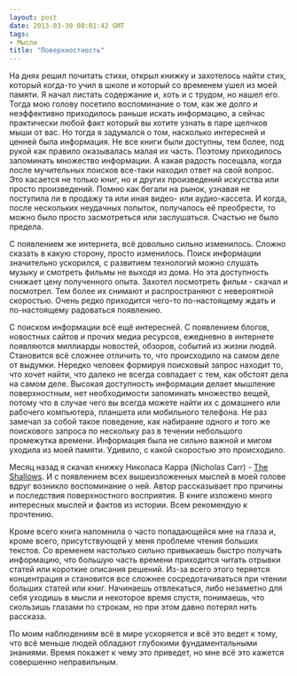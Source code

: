 ```yaml
---
layout: post
date: 2013-03-30 08:01:42 GMT
tags:
- Мысли
title: "Поверхностность"
---
```

<p><span>На днях решил почитать стихи, открыл книжку и захотелось найти стих, который когда-то учил в школе и который со временем ушел из моей памяти. Я начал листать содержание и, хоть и с трудом, но нашел его. Тогда мою голову посетило воспоминание о том, как же долго и неэффективно приходилось раньше искать информацию, а сейчас практически любой факт который вы хотите узнать в паре щелчков мыши от вас. Но тогда я задумался о том, насколько интересней и ценней была информация. Не все книги были доступны, тем более, под рукой как правило оказывалась малая их часть. Поэтому приходилось запоминать множество информации. А какая радость посещала, когда после мучительных поисков все-таки находил ответ на свой вопрос. Это касается не только книг, но и других произведений искусства или просто произведений. Помню как бегали на рынок, узнавая не поступила ли в продажу та или иная видео- или аудио-кассета. И когда, после нескольких неудачных попыток, получалось её преобрести, то можно было просто засмотреться или заслушаться. Счастью не было предела.</span></p>
<p>С появлением же интернета, всё довольно сильно изменилось. Сложно сказать в какую сторону, просто изменилось. Поиск информации значительно ускорился, с развитием технологий можно слушать музыку и смотреть фильмы не выходя из дома. Но эта доступность снижает цену полученного опыта. Захотел посмотреть фильм - скачал и посмотрел. Тем более их снимают и распространяют с невероятной скоростью. Очень редко приходится чего-то по-настоящему ждать и по-настоящему радоваться появлению.&nbsp;</p>
<p>С поиском информации всё ещё интересней. С появлением блогов, новостных сайтов и прочих медиа ресурсов, ежедневно в интернете появляются миллиарды новостей, обзоров, событий из жизни людей. Становится всё сложнее отличить то, что происходило на самом деле от выдумки. Нередко человек формируя поисковый запрос находит то, что хочет найти, что далеко не всегда совпадает с тем, как обстоят дела на самом деле. Высокая доступность информации делает мышление поверхностным, нет необходимости запоминать множество вещей, потому что в случае чего вы всегда можете найти их с домашнего или рабочего компьютера, планшета или мобильного телефона. Не раз замечал за собой такое поведение, как набирание одного и того же поискового запроса по нескольку раз в течении небольшого промежутка времени. Информация была не сильно важной и мигом уходила из моей памяти. Удивило, с какой скоростью это происходило.</p>
<p>Месяц назад я скачал книжку Николаса Карра (Nicholas Carr) - <a href="http://www.amazon.com/The-Shallows-Internet-Doing-Brains/dp/0393072223">The Shallows</a>. И с появлением всех вышеизложенных мыслей в моей голове вдруг возникло воспоминание о ней. Автор рассказывает про причины и последствия поверхностного восприятия. В книге изложено много интересных мыслей и фактов из истории. Всем рекомендую к прочтению.&nbsp;</p>
<p>Кроме всего книга напомнила о часто попадающейся мне на глаза и, кроме всего, присутствующей у меня проблеме чтения больших текстов. Со временем настолько сильно привыкаешь быстро получать информацию, что большую часть времени приходится читать отрывки статей или короткие описания решений. Из-за всего этого теряется концентрация и становится все сложнее сосредотачиваться при чтении больших статей или книг. Начинаешь отвлекаться, либо незаметно для себя уходишь в мысли и некоторое время спустя, понимаешь, что скользишь глазами по строкам, но при этом давно потерял нить рассказа.</p>
<p>По моим наблюдениям всё в мире ускоряется и всё это ведет к тому, что всё меньше людей обладают глубокими фундаментальными знаниями. Время покажет к чему это приведет, но мне всё это кажется совершенно неправильным.</p>
<p></p>